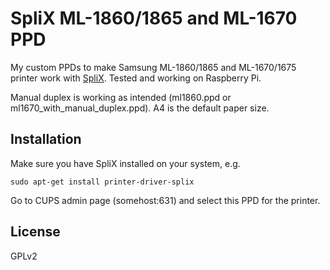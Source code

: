 # SpliX ML-1860/1865 and ML-1670 PPD
My custom PPDs to make Samsung ML-1860/1865 and ML-1670/1675 printer work with [SpliX](http://splix.ap2c.org/). Tested and working on Raspberry Pi.

Manual duplex is working as intended (ml1860.ppd or ml1670_with_manual_duplex.ppd). A4 is the default paper size.

## Installation
Make sure you have SpliX installed on your system, e.g.
```
sudo apt-get install printer-driver-splix
```
Go to CUPS admin page (somehost:631) and select this PPD for the printer.

## License
GPLv2
